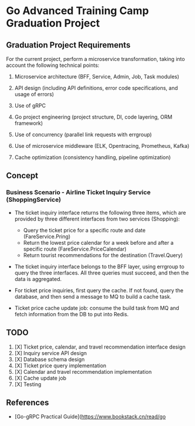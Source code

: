 # Go Advanced Training Camp Graduation Project

## Graduation Project Requirements

For the current project, perform a microservice transformation, taking into account the following technical points:

1) Microservice architecture (BFF, Service, Admin, Job, Task modules)

2) API design (including API definitions, error code specifications, and usage of errors)

3) Use of gRPC

4) Go project engineering (project structure, DI, code layering, ORM framework)

5) Use of concurrency (parallel link requests with errgroup)

6) Use of microservice middleware (ELK, Opentracing, Prometheus, Kafka)

7) Cache optimization (consistency handling, pipeline optimization)

## Concept

### Business Scenario - Airline Ticket Inquiry Service (ShoppingService)

- The ticket inquiry interface returns the following three items, which are provided by three different interfaces from two services (Shopping):

    - Query the ticket price for a specific route and date (FareService.Pring)
    - Return the lowest price calendar for a week before and after a specific route (FareService.PriceCalendar)
    - Return tourist recommendations for the destination (Travel.Query)

- The ticket inquiry interface belongs to the BFF layer, using errgroup to query the three interfaces. All three queries must succeed, and then the data is aggregated.
- For ticket price inquiries, first query the cache. If not found, query the database, and then send a message to MQ to build a cache task.
- Ticket price cache update job: consume the build task from MQ and fetch information from the DB to put into Redis.


## TODO

1. [X] Ticket price, calendar, and travel recommendation interface design
2. [X] Inquiry service API design
3. [X] Database schema design
4. [X] Ticket price query implementation
5. [X] Calendar and travel recommendation implementation
6. [X] Cache update job
7. [X] Testing

## References

- [Go-gRPC Practical Guide](https://www.bookstack.cn/read/go
